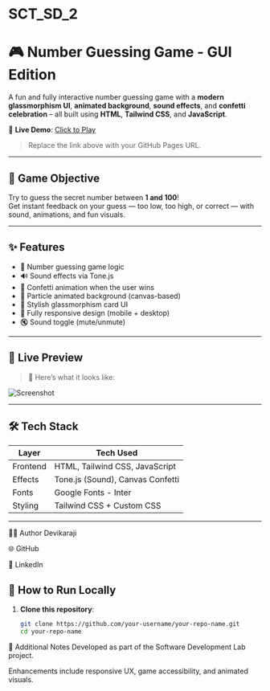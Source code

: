 # SCT_SD_2


# 🎮 Number Guessing Game - GUI Edition

A fun and fully interactive number guessing game with a **modern glassmorphism UI**, **animated background**, **sound effects**, and **confetti celebration** – all built using **HTML**, **Tailwind CSS**, and **JavaScript**.

🔗 **Live Demo**: [Click to Play](https://your-github-username.github.io/your-repo-name)

> Replace the link above with your GitHub Pages URL.

---

## 🧠 Game Objective

Try to guess the secret number between **1 and 100**!  
Get instant feedback on your guess — too low, too high, or correct — with sound, animations, and fun visuals.

---

## ✨ Features

- 🎯 Number guessing game logic
- 🔊 Sound effects via Tone.js
- 🎉 Confetti animation when the user wins
- 🌌 Particle animated background (canvas-based)
- 🧊 Stylish glassmorphism card UI
- 📱 Fully responsive design (mobile + desktop)
- 🔇 Sound toggle (mute/unmute)

---

## 🚀 Live Preview

> 📸 Here’s what it looks like:

![Screenshot](./screenshot.png)

---

## 🛠 Tech Stack

| Layer     | Tech Used                       |
|-----------|----------------------------------|
| Frontend  | HTML, Tailwind CSS, JavaScript  |
| Effects   | Tone.js (Sound), Canvas Confetti |
| Fonts     | Google Fonts - Inter             |
| Styling   | Tailwind CSS + Custom CSS        |

---
🙋‍♀️ Author
Devikaraji

🌐 GitHub

💼 LinkedIn
## 🧾 How to Run Locally

1. **Clone this repository**:
   ```bash
   git clone https://github.com/your-username/your-repo-name.git
   cd your-repo-name
📝 Additional Notes
Developed as part of the Software Development Lab project.

Enhancements include responsive UX, game accessibility, and animated visuals.
